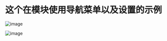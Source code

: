 # 这个在模块使用导航菜单以及设置的示例

![image](https://gitee.com/YuexS/OrchardCoreExample/raw/master/imgs/WX20200204-155034%402x.png)

![image](https://gitee.com/YuexS/OrchardCoreExample/raw/master/imgs/WX20200204-155128@2x.png)

